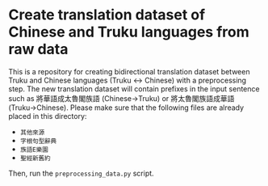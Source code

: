 # Create translation dataset of Chinese and Truku languages from raw data
This is a repository for creating bidirectional translation dataset between Truku and Chinese languages (Truku ↔ Chinese) with a preprocessing step.
The new  translation dataset will contain prefixes in the input sentence such as 將華語成太魯閣族語 (Chinese→Truku) or 將太魯閣族語成華語 (Truku→Chinese).
Please make sure that the following files are already placed in this directory:
* `其他來源`
* `字根句型辭典`
* `族語E樂園`
* `聖經新舊約`

Then, run the `preprocessing_data.py` script.
